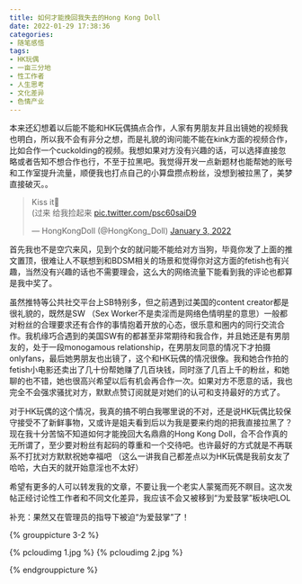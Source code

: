 ```yaml
---
title: 如何才能挽回我失去的Hong Kong Doll
date: 2022-01-29 17:38:36
categories:
- 随笔感悟
tags:
- HK玩偶
- 一亩三分地
- 性工作者
- 人生思考
- 文化差异
- 色情产业
---
```


本来还幻想着以后能不能和HK玩偶搞点合作，人家有男朋友并且出镜她的视频我也明白，所以我不会有非分之想，而是礼貌的询问能不能在kink方面的视频合作，比如合作一个cuckolding的视频。我想如果对方没有兴趣的话，可以选择直接忽略或者告知不想合作也行，不至于拉黑吧。我觉得开发一点新题材也能帮她的账号和工作室提升流量，顺便我也打点自己的小算盘攒点粉丝，没想到被拉黑了，美梦直接破灭。。

<blockquote class="twitter-tweet"><p lang="zh" dir="ltr">Kiss it💋<br>(过来 给我捡起来 <a href="https://t.co/psc60saiD9">pic.twitter.com/psc60saiD9</a></p>&mdash; HongKongDoll (@HongKong_Doll) <a href="https://twitter.com/HongKong_Doll/status/1477949621037060097?ref_src=twsrc%5Etfw">January 3, 2022</a></blockquote> <script async src="https://platform.twitter.com/widgets.js" charset="utf-8"></script> 

首先我也不是空穴来风，见到个女的就问能不能给对方当狗，毕竟你发了上面的推文置顶，很难让人不联想到和BDSM相关的场景和觉得你对这方面的fetish也有兴趣，当然没有兴趣的话也不需要理会，这么大的网络流量下能看到我的评论也都算是我中奖了。

<!-- more -->

虽然推特等公共社交平台上SB特别多，但之前遇到过美国的content creator都是很礼貌的，既然是SW （Sex Worker不是卖淫而是网络色情明星的意思）一般都对粉丝的合理要求还有合作的事情抱着开放的心态，很乐意和圈内的同行交流合作。我机缘巧合遇到的美国SW有的都甚至非常期待和我合作，并且她还是有男朋友的，处于一段monogamous relationship，在男朋友同意的情况下才拍摄onlyfans，最后她男朋友也出镜了，这个和HK玩偶的情况很像。我和她合作拍的fetish小电影还卖出了几十份帮她赚了几百块钱，同时涨了几百上千的粉丝，和她聊的也不错，她也很高兴希望以后有机会再合作一次。如果对方不愿意的话，我也完全不会强求骚扰对方，默默点赞订阅就是对她们的认可和支持最好的方式了。

对于HK玩偶的这个情况，我真的搞不明白我哪里说的不对，还是说HK玩偶比较保守接受不了新鲜事物，又或许是姐夫看到后以为我是要来约炮的把我直接拉黑了？现在我十分苦恼不知道如何才能挽回大名鼎鼎的Hong Kong Doll，合不合作真的无所谓了，至少要对粉丝有起码的尊重和一个交待吧。也许最好的方式就是不再联系不打扰对方默默祝她幸福吧 （这么一讲我自己都差点以为HK玩偶是我前女友了哈哈，大白天的就开始意淫也不太好）

希望有更多的人可以转发我的文章，不要让我一个老实人蒙冤而死不瞑目。这次发帖正经讨论性工作者和不同文化差异，我应该不会又被移到“为爱鼓掌”板块吧LOL

补充：果然又在管理员的指导下被迫“为爱鼓掌”了！


{% grouppicture 3-2 %}

{% pcloudimg 1.jpg %}
{% pcloudimg 2.jpg %}

{% endgrouppicture %}